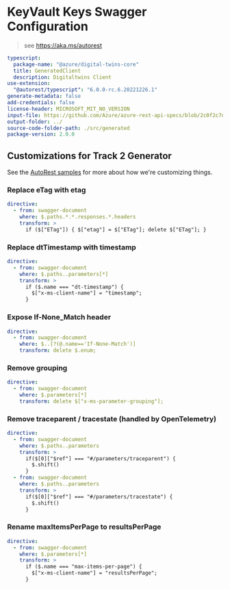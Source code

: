 # KeyVault Keys Swagger Configuration

> see https://aka.ms/autorest

```yaml
typescript:
  package-name: "@azure/digital-twins-core"
  title: GeneratedClient
  description: Digitaltwins Client
use-extension:
  "@autorest/typescript": "6.0.0-rc.6.20221226.1"
generate-metadata: false
add-credentials: false
license-header: MICROSOFT_MIT_NO_VERSION
input-file: https://github.com/Azure/azure-rest-api-specs/blob/2c0f2c7d585b99af7428435aa065d5ea4276119a/specification/digitaltwins/data-plane/Microsoft.DigitalTwins/stable/2023-06-30/digitaltwins.json
output-folder: ../
source-code-folder-path: ./src/generated
package-version: 2.0.0
```

## Customizations for Track 2 Generator

See the [AutoRest samples](https://github.com/Azure/autorest/tree/master/Samples/3b-custom-transformations)
for more about how we're customizing things.

### Replace eTag with etag

```yaml
directive:
  - from: swagger-document
    where: $.paths.*.*.responses.*.headers
    transform: >
      if ($["ETag"]) { $["etag"] = $["ETag"]; delete $["ETag"]; }
```

### Replace dtTimestamp with timestamp

```yaml
directive:
  - from: swagger-document
    where: $.paths..parameters[*]
    transform: >
      if ($.name === "dt-timestamp") {
        $["x-ms-client-name"] = "timestamp";
      }
```

### Expose If-None_Match header

```yaml
directive:
  - from: swagger-document
    where: $..[?(@.name=='If-None-Match')]
    transform: delete $.enum;
```

### Remove grouping

```yaml
directive:
  - from: swagger-document
    where: $.parameters[*]
    transform: delete $["x-ms-parameter-grouping"];
```

### Remove traceparent / tracestate (handled by OpenTelemetry)

```yaml
directive:
  - from: swagger-document
    where: $.paths..parameters
    transform: >
      if($[0]["$ref"] === "#/parameters/traceparent") {
        $.shift()
      }
  - from: swagger-document
    where: $.paths..parameters
    transform: >
      if($[0]["$ref"] === "#/parameters/tracestate") {
        $.shift()
      }
```

### Rename maxItemsPerPage to resultsPerPage

```yaml
directive:
  - from: swagger-document
    where: $.parameters[*]
    transform: >
      if ($.name === "max-items-per-page") {
        $["x-ms-client-name"] = "resultsPerPage";
      }
```

